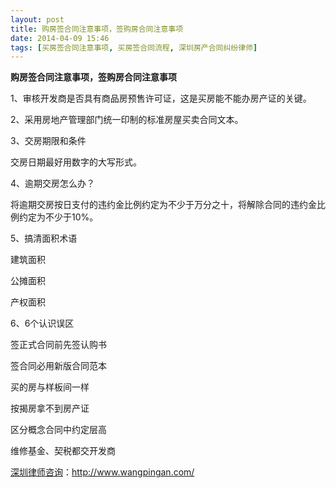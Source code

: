 ```yaml
---
layout: post
title: 购房签合同注意事项，签购房合同注意事项
date: 2014-04-09 15:46
tags: [买房签合同注意事项, 买房签合同流程, 深圳房产合同纠纷律师]
---
```

<strong>购房签合同注意事项，签购房合同注意事项</strong>

1、审核开发商是否具有商品房预售许可证，这是买房能不能办房产证的关键。

2、采用房地产管理部门统一印制的标准房屋买卖合同文本。

3、交房期限和条件

交房日期最好用数字的大写形式。

4、逾期交房怎么办？

将逾期交房按日支付的违约金比例约定为不少于万分之十，将解除合同的违约金比例约定为不少于10%。

5、搞清面积术语

建筑面积

公摊面积

产权面积

6、6个认识误区

签正式合同前先签认购书

签合同必用新版合同范本

买的房与样板间一样

按揭房拿不到房产证

区分概念合同中约定层高

维修基金、契税都交开发商

<a href="http://www.wangpingan.com/">深圳律师咨询</a>：<a href="http://www.wangpingan.com/">http://www.wangpingan.com/</a>

